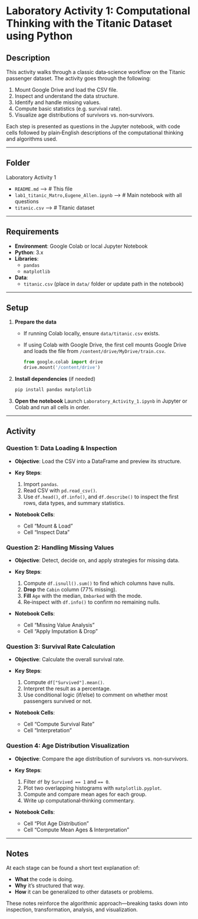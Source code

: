 # Laboratory Activity 1: Computational Thinking with the Titanic Dataset using Python

## Description
This activity walks through a classic data‐science workflow on the Titanic passenger dataset. The activity goes through the following:
1. Mount Google Drive and load the CSV file.
2. Inspect and understand the data structure.
3. Identify and handle missing values.
4. Compute basic statistics (e.g. survival rate).
5. Visualize age distributions of survivors vs. non‑survivors.

Each step is presented as questions in the Jupyter notebook, with code cells followed by plain‑English descriptions of the computational thinking and algorithms used.

---

## Folder

Laboratory Activity 1

- `README.md` --> # This file
- `lab1_titanic_Matro,Eugene_Allen.ipynb` --> # Main notebook with all questions
- `titanic.csv` --> # Titanic dataset

---

## Requirements

- **Environment**: Google Colab or local Jupyter Notebook
- **Python**: 3.x
- **Libraries**:
  - `pandas`
  - `matplotlib`
- **Data**:
  - `titanic.csv` (place in `data/` folder or update path in the notebook)

---

## Setup

1. **Prepare the data**

   * If running Colab locally, ensure `data/titanic.csv` exists.
   * If using Colab with Google Drive, the first cell mounts Google Drive and loads the file from `/content/drive/MyDrive/train.csv`.

     ```python
     from google.colab import drive
     drive.mount('/content/drive')
     ```

2. **Install dependencies** (if needed)

   ```bash
   pip install pandas matplotlib
   ```

3. **Open the notebook**
   Launch `Laboratory_Activity_1.ipynb` in Jupyter or Colab and run all cells in order.

---

## Activity

### Question 1: Data Loading & Inspection

* **Objective**: Load the CSV into a DataFrame and preview its structure.
* **Key Steps**:

  1. Import `pandas`.
  2. Read CSV with `pd.read_csv()`.
  3. Use `df.head()`, `df.info()`, and `df.describe()` to inspect the first rows, data types, and summary statistics.
* **Notebook Cells**:

  * Cell “Mount & Load”
  * Cell “Inspect Data”

### Question 2: Handling Missing Values

* **Objective**: Detect, decide on, and apply strategies for missing data.
* **Key Steps**:

  1. Compute `df.isnull().sum()` to find which columns have nulls.
  2. **Drop** the `Cabin` column (77% missing).
  3. **Fill** `Age` with the median, `Embarked` with the mode.
  4. Re‑inspect with `df.info()` to confirm no remaining nulls.
* **Notebook Cells**:

  * Cell “Missing Value Analysis”
  * Cell “Apply Imputation & Drop”

### Question 3: Survival Rate Calculation

* **Objective**: Calculate the overall survival rate.
* **Key Steps**:

  1. Compute `df["Survived"].mean()`.
  2. Interpret the result as a percentage.
  3. Use conditional logic (if/else) to comment on whether most passengers survived or not.
* **Notebook Cells**:

  * Cell “Compute Survival Rate”
  * Cell “Interpretation”

### Question 4: Age Distribution Visualization

* **Objective**: Compare the age distribution of survivors vs. non‑survivors.
* **Key Steps**:

  1. Filter `df` by `Survived == 1` and `== 0`.
  2. Plot two overlapping histograms with `matplotlib.pyplot`.
  3. Compute and compare mean ages for each group.
  4. Write up computational‑thinking commentary.
* **Notebook Cells**:

  * Cell “Plot Age Distribution”
  * Cell “Compute Mean Ages & Interpretation”

---

## Notes

At each stage can be found a short text explanation of:

* **What** the code is doing.
* **Why** it’s structured that way.
* **How** it can be generalized to other datasets or problems.

These notes reinforce the algorithmic approach—breaking tasks down into inspection, transformation, analysis, and visualization.
